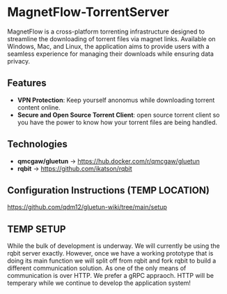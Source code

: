 # MagnetFlow-TorrentServer
MagnetFlow is a cross-platform torrenting infrastructure designed to streamline the downloading of torrent files via magnet links. Available on Windows, Mac, and Linux, the application aims to provide users with a seamless experience for managing their downloads while ensuring data privacy.


## Features
- **VPN Protection**: Keep yourself anonomus while downloading torrent content online.
- **Secure and Open Source Torrent Client**: open source torrent client so you have the power to know how your torrent files are being handled.

## Technologies
- **qmcgaw/gluetun** -> https://hub.docker.com/r/qmcgaw/gluetun
- **rqbit** -> https://github.com/ikatson/rqbit 


## Configuration Instructions (TEMP LOCATION)
https://github.com/qdm12/gluetun-wiki/tree/main/setup


## TEMP SETUP
While the bulk of development is underway. We will currently be using the rqbit server exactly. However, once we have a working prototype that is doing its main function we will split off from rqbit and fork rqbit to build a different communication solution. As one of the only means of communication is over HTTP. We prefer a gRPC appraoch. HTTP will be temperary while we continue to develop the application system!